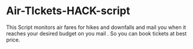# Air-TIckets-HACK-script
This Script monitors air fares for hikes and downfalls and mail you when it reaches your desired budget on you mail . So you can book tickets at best price. 
